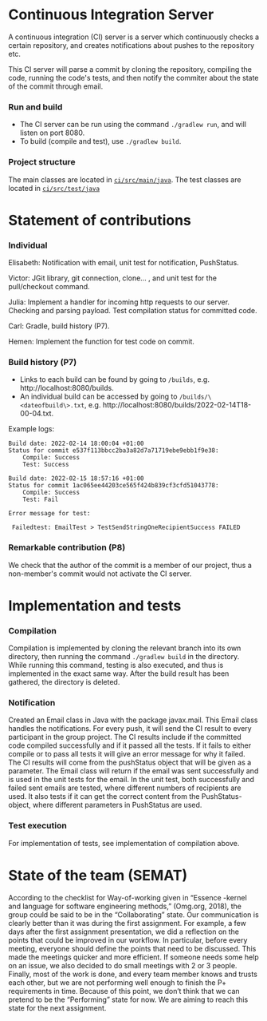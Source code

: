 # Continuous Integration Server
A continuous integration (CI) server is a server which continuously checks a certain repository, and creates notifications about pushes to the repository etc.

This CI server will parse a commit by cloning the repository, compiling the code, running the code's tests, and then notify the commiter about the state of the commit through email.

### Run and build
* The CI server can be run using the command `./gradlew run`, and will listen on port 8080. 
* To build (compile and test), use `./gradlew build`.

### Project structure
The main classes are located in [`ci/src/main/java`](ci/src/main/ja).
The test classes are located in [`ci/src/test/java`](ci/src/test/ja)

# Statement of contributions
### Individual
Elisabeth: Notification with email, unit test for notification, PushStatus.

Victor: JGit library, git connection, clone… , and unit test for the pull/checkout command.

Julia: Implement a handler for incoming http requests to our server. Checking and parsing payload. Test compilation status for committed code.

Carl: Gradle, build history (P7).

Hemen: Implement the function for test code on commit.

### Build history (P7)
* Links to each build can be found by going to `/builds`, e.g. http://localhost:8080/builds. 
* An individual build can be accessed by going to `/builds/\<dateofbuild\>.txt`, e.g. http://localhost:8080/builds/2022-02-14T18-00-04.txt.

Example logs:
```
Build date: 2022-02-14 18:00:04 +01:00
Status for commit e537f113bbcc2ba3a82d7a71719ebe9ebb1f9e38:
 	Compile: Success
	Test: Success 
```
```
Build date: 2022-02-15 18:57:16 +01:00
Status for commit 1ac065ee44203ce565f424b839cf3cfd51043778:
 	Compile: Success
	Test: Fail 

Error message for test:
	
 Failedtest: EmailTest > TestSendStringOneRecipientSuccess FAILED
```
### Remarkable contribution (P8)
We check that the author of the commit is a member of our project, thus a non-member's commit would not activate the CI server.

# Implementation and tests
### Compilation
Compilation is implemented by cloning the relevant branch into its own directory, then running the command `./gradlew build` in the directory. While running this command, testing is also executed, and thus is implemented in the exact same way. After the build result has been gathered, the directory is deleted.
### Notification
Created an Email class in Java with the package javax.mail. This Email class handles the notifications. For every push, it will send the CI result to every participant in the group project. The CI results include if the committed code compiled successfully and if it passed all the tests. If it fails to either compile or to pass all tests it will give an error message for why it failed. The CI results will come from the pushStatus object that will be given as a parameter. The Email class will return if the email was sent successfully and is used in the unit tests for the email. In the unit test, both successfully and failed sent emails are tested, where different numbers of recipients are used. It also tests if it can get the correct content from the PushStatus-object, where different parameters in PushStatus are used.
### Test execution
For implementation of tests, see implementation of compilation above.

# State of the team (SEMAT)
According to the checklist for Way-of-working given in “Essence -kernel and language for software engineering methods,” (Omg.org, 2018), the group could be said to be in the “Collaborating” state. Our communication is clearly better than it was during the first assignment. For example, a few days after the first assignment presentation, we did a reflection on the points that could be improved in our workflow. In particular, before every meeting, everyone should define the points that need to be discussed. This made the meetings quicker and more efficient.  If someone needs some help on an issue, we also decided to do small meetings with 2 or 3 people. Finally, most of the work is done, and every team member knows and trusts each other, but we are not performing well enough to finish the P+ requirements in time. Because of this point,  we don’t think that we can pretend to be the “Performing” state for now. We are aiming to reach this state for the next assignment.
